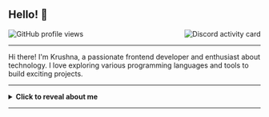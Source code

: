 ## Hello! 👋
<a href="https://discord.com/users/853620650592567304">
 <img alt="Discord activity card" src="https://discord-activity.deno.dev/api/853620650592567304?idleMessage=Just%20chillin'%20at%20the%20moment&cache=none" align="right" />
</a>

![GitHub profile views](https://komarev.com/ghpvc/?username=krushna06&&style=for-the-badge)

<hr>

Hi there! I'm Krushna, a passionate frontend developer and enthusiast about technology. I love exploring various programming languages and tools to build exciting projects.

<hr>

<details>
  <summary><b>Click to reveal about me</b></summary>
<br>
<details>
  <summary><big><b>Click to reveal stats</b></big></summary>
  
### Stats

<picture>
  <source
    srcset="https://github-readme-stats.vercel.app/api?username=krushna06&show_icons=true&theme=dark"
    media="(prefers-color-scheme: dark)"
  />
  <source
    srcset="https://github-readme-stats.vercel.app/api?username=krushna06&show_icons=true"
    media="(prefers-color-scheme: light), (prefers-color-scheme: no-preference)"
  />
  <img src="https://github-readme-stats.vercel.app/api?username=krushna06&show_icons=true" />
</picture>

[![Metrics](https://raw.githubusercontent.com/krushna06/krushna06/master/github-metrics.svg)](https://metrics.lecoq.io/about/krushna06)

</details>

<details>
  <summary ><big><b>Click to reveal skills</b></big></summary>
  
### Skills

#### Programming Languages & Frameworks:
[![My Skills](https://skillicons.dev/icons?i=php,mongodb,nodejs,express,mysql,java,python,anaconda,javascript,typescript,bootstrap,angular,html,css,vuejs,react,flutter,nuxt,graphql,dart,babel,svelte,threejs,wordpress)](https://skillicons.dev)

#### Development Tools & Environments:
[![My Skills](https://skillicons.dev/icons?i=vscode,pycharm,androidstudio,atom,cloudflare,vite,webpack,webflow,wordpress,idea)](https://skillicons.dev)

#### Version Control & Collaboration:
[![My Skills](https://skillicons.dev/icons?i=git,github)](https://skillicons.dev)

#### Cloud Platforms & Hosting:
[![My Skills](https://skillicons.dev/icons?i=aws,azure,firebase,heroku,netlify,vercel)](https://skillicons.dev)

#### DevOps & Server Management:
[![My Skills](https://skillicons.dev/icons?i=nginx,bash,docker)](https://skillicons.dev)

#### Databases & Storage:
[![My Skills](https://skillicons.dev/icons?i=sqlite,redis,mongodb)](https://skillicons.dev)

#### Frontend Development:
[![My Skills](https://skillicons.dev/icons?i=tailwind,sass,bootstrap)](https://skillicons.dev)

#### IDEs & Text Editors:
[![My Skills](https://skillicons.dev/icons?i=sublime,vim)](https://skillicons.dev)

#### Social Media & Communication:
[![My Skills](https://skillicons.dev/icons?i=discord,twitter)](https://skillicons.dev)

#### Design & Graphics:
[![My Skills](https://skillicons.dev/icons?i=photoshop,figma,blender,c4d)](https://skillicons.dev)

#### Other Tools & Technologies:
[![My Skills](https://skillicons.dev/icons?i=raspberrypi,babel,npm,pnpm,prisma,pug,ubuntu,windows,yarn)](https://skillicons.dev)

</details>

</details>

<hr>
